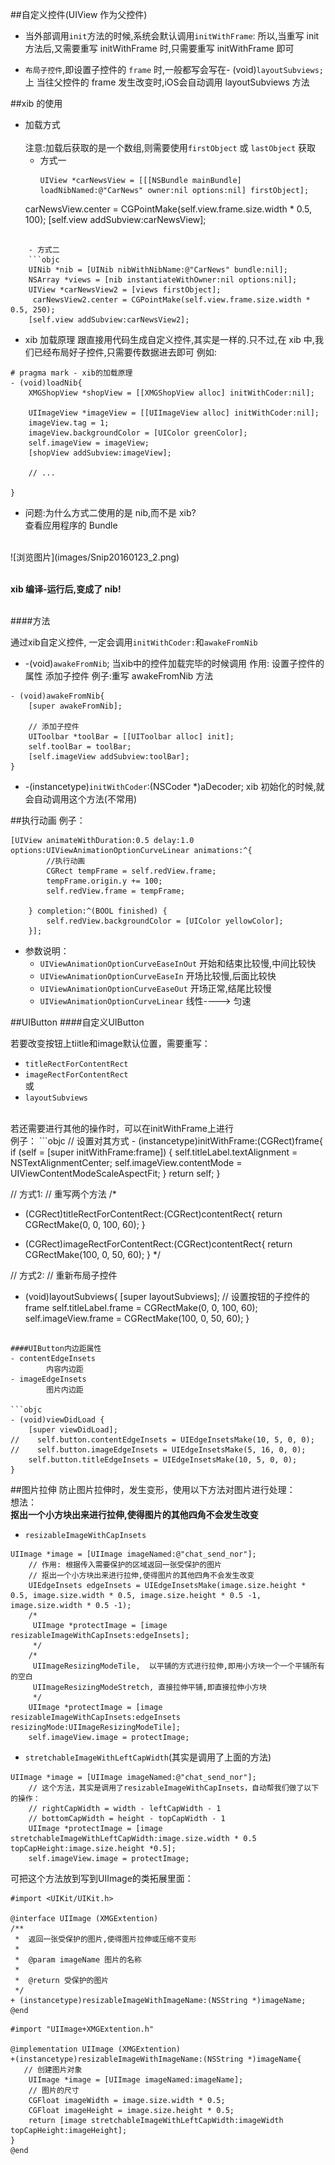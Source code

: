 ##自定义控件(UIView 作为父控件)
- 当外部调用`init`方法的时候,系统会默认调用`initWithFrame`:
        所以,当重写 init 方法后,又需要重写 initWithFrame 时,只需要重写 initWithFrame 即可


- `布局子控件`,即设置子控件的 `frame` 时,一般都写会写在- (void)`layoutSubviews;`上
        当往父控件的 frame 发生改变时,iOS会自动调用 layoutSubviews 方法


##xib 的使用
- 加载方式 <br />
<br />注意:加载后获取的是一个数组,则需要使用`firstObject` 或 `lastObject` 获取
    - 方式一
        ```objc
        UIView *carNewsView = [[[NSBundle mainBundle] loadNibNamed:@"CarNews" owner:nil options:nil] firstObject];
    carNewsView.center = CGPointMake(self.view.frame.size.width * 0.5, 100);
    [self.view addSubview:carNewsView];
```

    - 方式二
    ```objc
    UINib *nib = [UINib nibWithNibName:@"CarNews" bundle:nil];
    NSArray *views = [nib instantiateWithOwner:nil options:nil];
    UIView *carNewsView2 = [views firstObject];
     carNewsView2.center = CGPointMake(self.view.frame.size.width * 0.5, 250);
    [self.view addSubview:carNewsView2];
```
- xib 加载原理
        跟直接用代码生成自定义控件,其实是一样的.只不过,在 xib 中,我们已经布局好子控件,只需要传数据进去即可
例如:

```objc
# pragma mark - xib的加载原理
- (void)loadNib{
    XMGShopView *shopView = [[XMGShopView alloc] initWithCoder:nil];

    UIImageView *imageView = [[UIImageView alloc] initWithCoder:nil];
    imageView.tag = 1;
    imageView.backgroundColor = [UIColor greenColor];
    self.imageView = imageView;
    [shopView addSubview:imageView];

    // ...

}

```


- 问题:为什么方式二使用的是 nib,而不是 xib?<br />
查看应用程序的 Bundle<br />
<br />
![浏览图片](images/Snip20160123_2.png)

<br />__xib 编译-运行后,变成了 nib!__

<br />
####方法

通过xib自定义控件, 一定会调用`initWithCoder:`和`awakeFromNib`

- -(void)`awakeFromNib`;
        当xib中的控件加载完毕的时候调用
        作用: 设置子控件的属性   添加子控件
例子:重写 awakeFromNib 方法

```objc
- (void)awakeFromNib{
    [super awakeFromNib];

    // 添加子控件
    UIToolbar *toolBar = [[UIToolbar alloc] init];
    self.toolBar = toolBar;
    [self.imageView addSubview:toolBar];
}

```

- -(instancetype)`initWithCoder`:(NSCoder *)aDecoder;
        xib 初始化的时候,就会自动调用这个方法(不常用)

##执行动画
例子：
```objc
[UIView animateWithDuration:0.5 delay:1.0 options:UIViewAnimationOptionCurveLinear animations:^{
        //执行动画
        CGRect tempFrame = self.redView.frame;
        tempFrame.origin.y += 100;
        self.redView.frame = tempFrame;

    } completion:^(BOOL finished) {
        self.redView.backgroundColor = [UIColor yellowColor];
    }];
```
- 参数说明：
    - `UIViewAnimationOptionCurveEaseInOut`
            开始和结束比较慢,中间比较快
    - `UIViewAnimationOptionCurveEaseIn`
            开场比较慢,后面比较快
    - `UIViewAnimationOptionCurveEaseOut`
            开场正常,结尾比较慢
    - `UIViewAnimationOptionCurveLinear`
            线性----> 匀速

##UIButton
####自定义UIButton

若要改变按钮上tiitle和image默认位置，需要重写：
- `titleRectForContentRect`
- `imageRectForContentRect`
<br />或
- `layoutSubviews`

<br />
若还需要进行其他的操作时，可以在initWithFrame上进行
<br />例子：
```objc
// 设置对其方式
- (instancetype)initWithFrame:(CGRect)frame{
    if (self = [super initWithFrame:frame]) {
        self.titleLabel.textAlignment = NSTextAlignmentCenter;
        self.imageView.contentMode = UIViewContentModeScaleAspectFit;
    }
    return self;
}


// 方式1:
// 重写两个方法
/*
- (CGRect)titleRectForContentRect:(CGRect)contentRect{
   return  CGRectMake(0, 0, 100, 60);
}

- (CGRect)imageRectForContentRect:(CGRect)contentRect{
   return CGRectMake(100, 0, 50, 60);
}
 */

// 方式2:
// 重新布局子控件
- (void)layoutSubviews{
    [super layoutSubviews];
    // 设置按钮的子控件的frame
    self.titleLabel.frame = CGRectMake(0, 0, 100, 60);
    self.imageView.frame = CGRectMake(100, 0, 50, 60);
}
```

####UIButton内边距属性
- contentEdgeInsets
        内容内边距
- imageEdgeInsets
        图片内边距

```objc
- (void)viewDidLoad {
    [super viewDidLoad];
//    self.button.contentEdgeInsets = UIEdgeInsetsMake(10, 5, 0, 0);
//    self.button.imageEdgeInsets = UIEdgeInsetsMake(5, 16, 0, 0);
    self.button.titleEdgeInsets = UIEdgeInsetsMake(10, 5, 0, 0);
}
```

##图片拉伸
防止图片拉伸时，发生变形，使用以下方法对图片进行处理：<br />
想法：<br />
__抠出一个小方块出来进行拉伸,使得图片的其他四角不会发生改变__
- `resizableImageWithCapInsets`
```objc
UIImage *image = [UIImage imageNamed:@"chat_send_nor"];
    // 作用: 根据传入需要保护的区域返回一张受保护的图片
    // 抠出一个小方块出来进行拉伸,使得图片的其他四角不会发生改变
    UIEdgeInsets edgeInsets = UIEdgeInsetsMake(image.size.height * 0.5, image.size.width * 0.5, image.size.height * 0.5 -1, image.size.width * 0.5 -1);
    /*
     UIImage *protectImage = [image resizableImageWithCapInsets:edgeInsets];
     */
    /*
     UIImageResizingModeTile,  以平铺的方式进行拉伸,即用小方块一个一个平铺所有的空白
     UIImageResizingModeStretch, 直接拉伸平铺,即直接拉伸小方块
     */
    UIImage *protectImage = [image resizableImageWithCapInsets:edgeInsets resizingMode:UIImageResizingModeTile];
    self.imageView.image = protectImage;
```

- `stretchableImageWithLeftCapWidth`(其实是调用了上面的方法)
```objc
UIImage *image = [UIImage imageNamed:@"chat_send_nor"];
    // 这个方法，其实是调用了resizableImageWithCapInsets，自动帮我们做了以下的操作：
    // rightCapWidth = width - leftCapWidth - 1
    // bottomCapWidth = height - topCapWidth - 1
    UIImage *protectImage = [image stretchableImageWithLeftCapWidth:image.size.width * 0.5 topCapHeight:image.size.height *0.5];
    self.imageView.image = protectImage;
```

可把这个方法放到写到UIImage的类拓展里面：
```objc
#import <UIKit/UIKit.h>

@interface UIImage (XMGExtention)
/**
 *  返回一张受保护的图片,使得图片拉伸或压缩不变形
 *
 *  @param imageName 图片的名称
 *
 *  @return 受保护的图片
 */
+ (instancetype)resizableImageWithImageName:(NSString *)imageName;
@end
```

```objc
#import "UIImage+XMGExtention.h"

@implementation UIImage (XMGExtention)
+(instancetype)resizableImageWithImageName:(NSString *)imageName{
   // 创建图片对象
    UIImage *image = [UIImage imageNamed:imageName];
    // 图片的尺寸
    CGFloat imageWidth = image.size.width * 0.5;
    CGFloat imageHeight = image.size.height * 0.5;
    return [image stretchableImageWithLeftCapWidth:imageWidth topCapHeight:imageHeight];
}
@end
```


